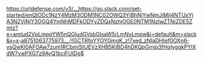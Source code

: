 https://urldefense.com/v3/__https://go.slack.com/get-started/enQtODc1NzY4MzM3ODM1NC02OWQ3YjBhNjYwNmJiMjI4NTUxYjA3N2ViNjY3OGQ4YmNhMDFkODYyZDQxNzhjOGE0NTM1NzIwZTNiZDE5ZmIz?e=amlud2VpLmppYW5nQGludGVsbGlsaW5rLmNvLmpw&i=default&m=slack&x=x-a8751063775973__;!!GCTRfqYYOYGmgK_z!7xed_zNIaDHtef0OXn6-ysQwKl0AFOAw7zum1RCbmiStUEVzXHB5KIBD4hDKQpGmjp3fHolyggkPYIXdW7vwPXG7z9AyQ1bciFUIDg$
